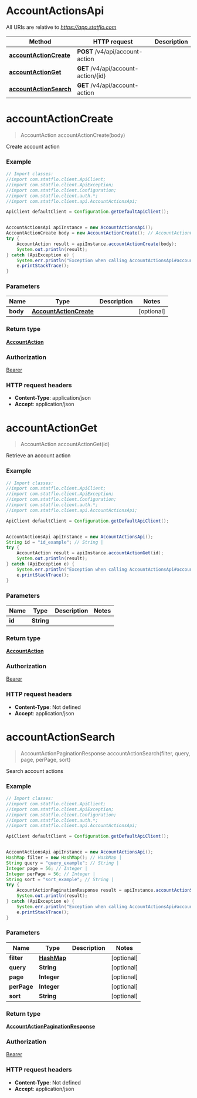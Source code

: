# AccountActionsApi

All URIs are relative to *https://app.statflo.com*

Method | HTTP request | Description
------------- | ------------- | -------------
[**accountActionCreate**](AccountActionsApi.md#accountActionCreate) | **POST** /v4/api/account-action | 
[**accountActionGet**](AccountActionsApi.md#accountActionGet) | **GET** /v4/api/account-action/{id} | 
[**accountActionSearch**](AccountActionsApi.md#accountActionSearch) | **GET** /v4/api/account-action | 

<a name="accountActionCreate"></a>
# **accountActionCreate**
> AccountAction accountActionCreate(body)



Create account action

### Example
```java
// Import classes:
//import com.statflo.client.ApiClient;
//import com.statflo.client.ApiException;
//import com.statflo.client.Configuration;
//import com.statflo.client.auth.*;
//import com.statflo.client.api.AccountActionsApi;

ApiClient defaultClient = Configuration.getDefaultApiClient();


AccountActionsApi apiInstance = new AccountActionsApi();
AccountActionCreate body = new AccountActionCreate(); // AccountActionCreate | 
try {
    AccountAction result = apiInstance.accountActionCreate(body);
    System.out.println(result);
} catch (ApiException e) {
    System.err.println("Exception when calling AccountActionsApi#accountActionCreate");
    e.printStackTrace();
}
```

### Parameters

Name | Type | Description  | Notes
------------- | ------------- | ------------- | -------------
 **body** | [**AccountActionCreate**](AccountActionCreate.md)|  | [optional]

### Return type

[**AccountAction**](AccountAction.md)

### Authorization

[Bearer](../README.md#Bearer)

### HTTP request headers

 - **Content-Type**: application/json
 - **Accept**: application/json

<a name="accountActionGet"></a>
# **accountActionGet**
> AccountAction accountActionGet(id)



Retrieve an account action

### Example
```java
// Import classes:
//import com.statflo.client.ApiClient;
//import com.statflo.client.ApiException;
//import com.statflo.client.Configuration;
//import com.statflo.client.auth.*;
//import com.statflo.client.api.AccountActionsApi;

ApiClient defaultClient = Configuration.getDefaultApiClient();


AccountActionsApi apiInstance = new AccountActionsApi();
String id = "id_example"; // String | 
try {
    AccountAction result = apiInstance.accountActionGet(id);
    System.out.println(result);
} catch (ApiException e) {
    System.err.println("Exception when calling AccountActionsApi#accountActionGet");
    e.printStackTrace();
}
```

### Parameters

Name | Type | Description  | Notes
------------- | ------------- | ------------- | -------------
 **id** | **String**|  |

### Return type

[**AccountAction**](AccountAction.md)

### Authorization

[Bearer](../README.md#Bearer)

### HTTP request headers

 - **Content-Type**: Not defined
 - **Accept**: application/json

<a name="accountActionSearch"></a>
# **accountActionSearch**
> AccountActionPaginationResponse accountActionSearch(filter, query, page, perPage, sort)



Search account actions

### Example
```java
// Import classes:
//import com.statflo.client.ApiClient;
//import com.statflo.client.ApiException;
//import com.statflo.client.Configuration;
//import com.statflo.client.auth.*;
//import com.statflo.client.api.AccountActionsApi;

ApiClient defaultClient = Configuration.getDefaultApiClient();


AccountActionsApi apiInstance = new AccountActionsApi();
HashMap filter = new HashMap(); // HashMap | 
String query = "query_example"; // String | 
Integer page = 56; // Integer | 
Integer perPage = 56; // Integer | 
String sort = "sort_example"; // String | 
try {
    AccountActionPaginationResponse result = apiInstance.accountActionSearch(filter, query, page, perPage, sort);
    System.out.println(result);
} catch (ApiException e) {
    System.err.println("Exception when calling AccountActionsApi#accountActionSearch");
    e.printStackTrace();
}
```

### Parameters

Name | Type | Description  | Notes
------------- | ------------- | ------------- | -------------
 **filter** | [**HashMap**](.md)|  | [optional]
 **query** | **String**|  | [optional]
 **page** | **Integer**|  | [optional]
 **perPage** | **Integer**|  | [optional]
 **sort** | **String**|  | [optional]

### Return type

[**AccountActionPaginationResponse**](AccountActionPaginationResponse.md)

### Authorization

[Bearer](../README.md#Bearer)

### HTTP request headers

 - **Content-Type**: Not defined
 - **Accept**: application/json

